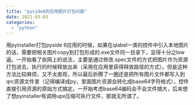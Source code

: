 ```yaml
---
title: "pyside6的应用图片打包问题"
date: 2021-03-03
categories: 
  - "python"
---
```


用pyinstaller打包pyside 6应用的时候，如果在qlabel一类的控件中引入本地图片的话，需要把相关图片copy到打包形成的.exe文件同一目录下，显得十分之low逼。一开始看了些网上的说法，主要是通过修改.spec文件的方式把图片作为资源打包进去，执行的时候释放出来（采用在应用里获得释放路径的方式）。但是这种方法比较麻烦，又不太直观，所以最后折腾了一圈还是把所有图片文件都写入到qrc资源文件里（记得编译成py，里面图片资源会转化成base64字符格式），控件直接引用资源的原始方式搞定。一开始考虑base64编码会不会文件搞大，后来想了想pyinstaller有调用upx压缩可执行文件，那就无所谓了。
